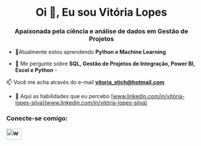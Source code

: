 <h1 align="center">Oi 👋, Eu sou Vitória Lopes</h1>
<h3 align="center">Apaixonada pela ciência e análise de dados em Gestão de Projetos</h3>

- 🤝Atualmente estou aprendendo **Python e Machine Learning**

- 💬 Me pergunte sobre **SQL, Gestão de Projetos de Integração, Power BI, Excel e Python** -

📫 Você me acha através do e-mail **vitoria_stich@hotmail.com**

- 📄 Aqui as habilidades que eu percebo [www.linkedin.com/in/vitória-lopes-silva](www.linkedin.com/in/vitória-lopes-silva)

<h3 align="left">Conecte-se comigo:</ h3>
<p align="left">
<a href="https://linkedin.com/in/www.linkedin.com/in/vitória-lopes-silva" target="blank"><img align=" center" src="https://raw.githubusercontent.com/rahuldkjain/github-profile-readme-generator/master/src/images/icons/Social/linked-in-alt.svg" alt="www.linkedin. com/in/vitória-lopes-silva" height="30" width="40" /></a> </p>

